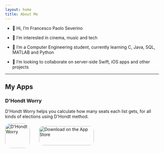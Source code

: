 ```yaml
---
layout: home
title: About Me
---
```


- 👋 Hi, I’m Francesco Paolo Severino

- 👀 I’m interested in cinema, music and tech

- 🌱 I’m a Computer Engineering student, currently learning C, Java, SQL, MATLAB and Python

- 💞️ I’m looking to collaborate on server-side Swift, iOS apps and other projects

---

## My Apps

### D'Hondt Worry

D'Hondt Worry helps you calculate how many seats each list gets, for all kinds of elections using D'Hondt method.

<div style="display: flex; align-items: center;">
    <a href="https://apps.apple.com/us/app/dhondt-worry/id6482423403?itscg=30200&amp;itsct=apps_box_appicon" style="width: 81px; height: 81px; border-radius: 22%; overflow: hidden; display: inline-block; vertical-align: middle;">
        <img src="https://is1-ssl.mzstatic.com/image/thumb/Purple221/v4/92/0e/aa/920eaa92-720d-0fc7-f9d1-dc22d5af1f12/AppIcon-0-0-1x_U007ephone-0-85-220.png/540x540bb.jpg" alt="D'Hondt Worry" style="width: 81px; height: 81px; border-radius: 22%; overflow: hidden; display: inline-block; vertical-align: middle;">
    </a>
    <a href="https://apps.apple.com/us/app/dhondt-worry/id6482423403?itsct=apps_box_badge&amp;itscg=30200" style="display: inline-block; overflow: hidden; border-radius: 13px; width: 180px; height: 63px; margin-left: 30px;">
        <img src="https://tools.applemediaservices.com/api/badges/download-on-the-app-store/black/en-us?size=250x83&amp;releaseDate=1712275200" alt="Download on the App Store" style="border-radius: 13px; width: 180px; height: 63px;">
    </a>
</div>
